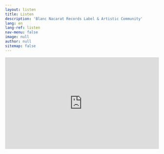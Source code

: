 ```yaml
---
layout: listen
title: Listen
description: 'Blanc Nacarat Records Label & Artistic Community'
lang: en
lang-ref: listen
nav-menu: false
image: null
author: null
sitemap: false
---
```


<iframe width="100%" height="300" scrolling="no" frameborder="no" allow="autoplay" src="https://w.soundcloud.com/player/?url=https%3A//api.soundcloud.com/tracks/273476837&color=%23ff0f53&auto_play=false&hide_related=false&show_comments=true&show_user=true&show_reposts=false&show_teaser=true&visual=true"></iframe>